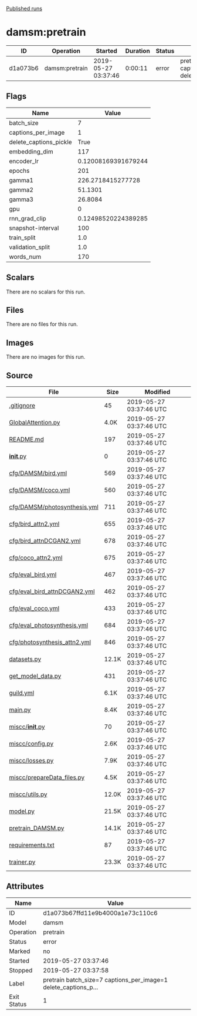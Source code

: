 
[Published runs](../README.md)




# damsm:pretrain



| ID                | Operation         | Started           | Duration                     | Status           | Label           |
| --                | ---------         | ---------         | --------                     | ------           | -----           |
| d1a073b6 | damsm:pretrain | 2019-05-27 03:37:46 | 0:00:11 | error | pretrain batch_size=7 captions_per_image=1 delete_captions_p… |



## Flags

| Name | Value |
| ---- | ----- |
| batch_size | 7 |
| captions_per_image | 1 |
| delete_captions_pickle | True |
| embedding_dim | 117 |
| encoder_lr | 0.12008169391679244 |
| epochs | 201 |
| gamma1 | 226.2718415277728 |
| gamma2 | 51.1301 |
| gamma3 | 26.8084 |
| gpu | 0 |
| rnn_grad_clip | 0.12498520224389285 |
| snapshot-interval | 100 |
| train_split | 1.0 |
| validation_split | 1.0 |
| words_num | 170 |





## Scalars

There are no scalars for this run.



## Files

There are no files for this run.



## Images

There are no images for this run.



## Source

| File | Size | Modified |
| ---- | ---- | -------- |
| [.gitignore](.guild/source/.gitignore) | 45 | 2019-05-27 03:37:46 UTC |
| [GlobalAttention.py](.guild/source/GlobalAttention.py) | 4.0K | 2019-05-27 03:37:46 UTC |
| [README.md](.guild/source/README.md) | 197 | 2019-05-27 03:37:46 UTC |
| [__init__.py](.guild/source/__init__.py) | 0 | 2019-05-27 03:37:46 UTC |
| [cfg/DAMSM/bird.yml](.guild/source/cfg/DAMSM/bird.yml) | 569 | 2019-05-27 03:37:46 UTC |
| [cfg/DAMSM/coco.yml](.guild/source/cfg/DAMSM/coco.yml) | 560 | 2019-05-27 03:37:46 UTC |
| [cfg/DAMSM/photosynthesis.yml](.guild/source/cfg/DAMSM/photosynthesis.yml) | 711 | 2019-05-27 03:37:46 UTC |
| [cfg/bird_attn2.yml](.guild/source/cfg/bird_attn2.yml) | 655 | 2019-05-27 03:37:46 UTC |
| [cfg/bird_attnDCGAN2.yml](.guild/source/cfg/bird_attnDCGAN2.yml) | 678 | 2019-05-27 03:37:46 UTC |
| [cfg/coco_attn2.yml](.guild/source/cfg/coco_attn2.yml) | 675 | 2019-05-27 03:37:46 UTC |
| [cfg/eval_bird.yml](.guild/source/cfg/eval_bird.yml) | 467 | 2019-05-27 03:37:46 UTC |
| [cfg/eval_bird_attnDCGAN2.yml](.guild/source/cfg/eval_bird_attnDCGAN2.yml) | 462 | 2019-05-27 03:37:46 UTC |
| [cfg/eval_coco.yml](.guild/source/cfg/eval_coco.yml) | 433 | 2019-05-27 03:37:46 UTC |
| [cfg/eval_photosynthesis.yml](.guild/source/cfg/eval_photosynthesis.yml) | 684 | 2019-05-27 03:37:46 UTC |
| [cfg/photosynthesis_attn2.yml](.guild/source/cfg/photosynthesis_attn2.yml) | 846 | 2019-05-27 03:37:46 UTC |
| [datasets.py](.guild/source/datasets.py) | 12.1K | 2019-05-27 03:37:46 UTC |
| [get_model_data.py](.guild/source/get_model_data.py) | 431 | 2019-05-27 03:37:46 UTC |
| [guild.yml](.guild/source/guild.yml) | 6.1K | 2019-05-27 03:37:46 UTC |
| [main.py](.guild/source/main.py) | 8.4K | 2019-05-27 03:37:46 UTC |
| [miscc/__init__.py](.guild/source/miscc/__init__.py) | 70 | 2019-05-27 03:37:46 UTC |
| [miscc/config.py](.guild/source/miscc/config.py) | 2.6K | 2019-05-27 03:37:46 UTC |
| [miscc/losses.py](.guild/source/miscc/losses.py) | 7.9K | 2019-05-27 03:37:46 UTC |
| [miscc/prepareData_files.py](.guild/source/miscc/prepareData_files.py) | 4.5K | 2019-05-27 03:37:46 UTC |
| [miscc/utils.py](.guild/source/miscc/utils.py) | 12.0K | 2019-05-27 03:37:46 UTC |
| [model.py](.guild/source/model.py) | 21.5K | 2019-05-27 03:37:46 UTC |
| [pretrain_DAMSM.py](.guild/source/pretrain_DAMSM.py) | 14.1K | 2019-05-27 03:37:46 UTC |
| [requirements.txt](.guild/source/requirements.txt) | 87 | 2019-05-27 03:37:46 UTC |
| [trainer.py](.guild/source/trainer.py) | 23.3K | 2019-05-27 03:37:46 UTC |





## Attributes

| Name        | Value                 |
| -           | -                     |
| ID          | d1a073b67ffd11e9b4000a1e73c110c6          |
| Model       | damsm       |
| Operation   | pretrain     |
| Status      | error      |
| Marked      | no      |
| Started     | 2019-05-27 03:37:46     |
| Stopped     | 2019-05-27 03:37:58     |
| Label       | pretrain batch_size=7 captions_per_image=1 delete_captions_p…       |
| Exit Status | 1 |





